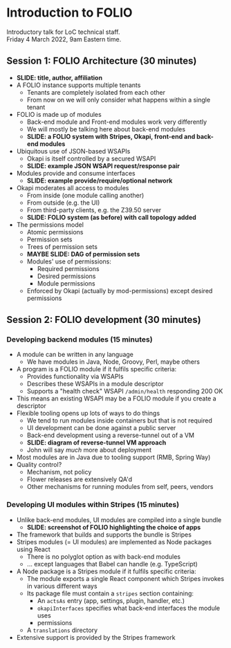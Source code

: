 # Introduction to FOLIO

Introductory talk for LoC technical staff.  
Friday 4 March 2022, 9am Eastern time.



## Session 1: FOLIO Architecture (30 minutes)

* **SLIDE: title, author, affiliation**
* A FOLIO instance supports multiple tenants
  * Tenants are completely isolated from each other
  * From now on we will only consider what happens within a single tenant
* FOLIO is made up of modules
  * Back-end module and Front-end modules work very differently
  * We will mostly be talking here about back-end modules
  * **SLIDE: a FOLIO system with Stripes, Okapi, front-end and back-end modules**
* Ubiquitous use of JSON-based WSAPIs
  * Okapi is itself controlled by a secured WSAPI
  * **SLIDE: example JSON WSAPI request/response pair**
* Modules provide and consume interfaces
  * **SLIDE: example provide/require/optional network**
* Okapi moderates all access to modules
  * From inside (one module calling another)
  * From outside (e.g. the UI)
  * From third-party clients, e.g. the Z39.50 server
  * **SLIDE: FOLIO system (as before) with call topology added**
* The permissions model
  * Atomic permissions
  * Permission sets
  * Trees of permission sets
  * **MAYBE SLIDE: DAG of permission sets**
  * Modules' use of permissions:
    * Required permissions
    * Desired permissions
    * Module permissions
  * Enforced by Okapi (actually by mod-permissions) except desired permissions



## Session 2: FOLIO development (30 minutes)


### Developing backend modules (15 minutes)

* A module can be written in any language
  * We have modules in Java, Node, Groovy, Perl, maybe others
* A program is a FOLIO module if it fulfils specific criteria:
  * Provides functionality via WSAPIs
  * Describes these WSAPIs in a module descriptor
  * Supports a "health check" WSAPI `/admin/health` responding 200 OK
* This means an existing WSAPI may be a FOLIO module if you create a descriptor
* Flexible tooling opens up lots of ways to do things
  * We tend to run modules inside containers but that is not required
  * UI development can be done against a public server
  * Back-end development using a reverse-tunnel out of a VM
  * **SLIDE: diagram of reverse-tunnel VM approach**
  * John will say _much_ more about deployment
* Most modules are in Java due to tooling support (RMB, Spring Way)
* Quality control?
  * Mechanism, not policy
  * Flower releases are extensively QA'd
  * Other mechanisms for running modules from self, peers, vendors


### Developing UI modules within Stripes (15 minutes)

* Unlike back-end modules, UI modules are compiled into a single bundle
  * **SLIDE: screenshot of FOLIO highlighting the choice of apps**
* The framework that builds and supports the bundle is Stripes
* Stripes modules (= UI modules) are implemented as Node packages using React
  * There is no polyglot option as with back-end modules
  * ... except languages that Babel can handle (e.g. TypeScript)
* A Node package is a Stripes module if it fulfils specific criteria:
  * The module exports a single React component which Stripes invokes in various different ways
  * Its package file must contain a `stripes` section containing:
    * An `actsAs` entry (app, settings, plugin, handler, etc.)
    * `okapiInterfaces` specifies what back-end interfaces the module uses
    * permissions
  * A `translations` directory
* Extensive support is provided by the Stripes framework



